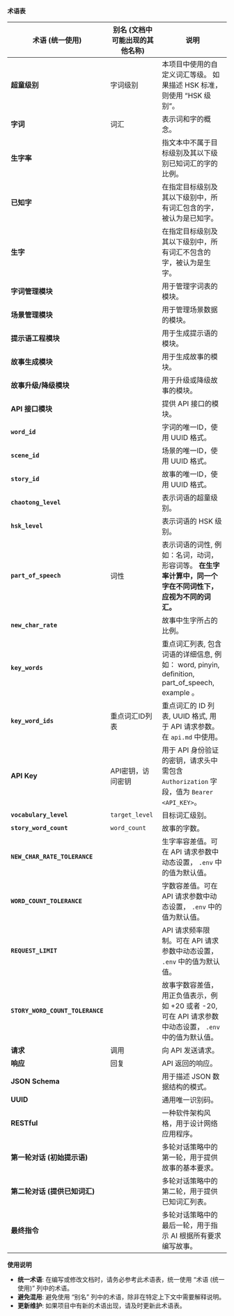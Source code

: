**术语表**

| 术语 (统一使用)       | 别名 (文档中可能出现的其他名称)               | 说明                                                                                                                                                                   |
| ------------------- | ----------------------------------------- | -------------------------------------------------------------------------------------------------------------------------------------------------------------------- |
| **超童级别**        | 字词级别                                |  本项目中使用的自定义词汇等级。   如果描述 HSK 标准，则使用 “HSK 级别”。                                                                                                                                  |
| **字词**           | 词汇                                       |  表示词和字的概念。                                                                                                                                                             |
| **生字率**          |                                           |  指文本中不属于目标级别及其以下级别已知词汇的字的比例。                                                                                                                                              |
| **已知字**          |                                           |  在指定目标级别及其以下级别中，所有词汇包含的字，被认为是已知字。                                                                                                                                                     |
| **生字**          |                                            |    在指定目标级别及其以下级别中，所有词汇不包含的字，被认为是生字。                                                                                                                                                  |
| **字词管理模块**    |                                           |  用于管理字词表的模块。                                                                                                                                                               |
| **场景管理模块**    |                                           | 用于管理场景数据的模块。                                                                                                                                                               |
| **提示语工程模块**  |                                           |  用于生成提示语的模块。                                                                                                                                                                 |
| **故事生成模块**    |                                           |  用于生成故事的模块。                                                                                                                                                                  |
| **故事升级/降级模块** |                                           | 用于升级或降级故事的模块。                                                                                                                                                               |
| **API 接口模块**    |                                           |  提供 API 接口的模块。                                                                                                                                                                 |
| **`word_id`**       |                                           |  字词的唯一ID，使用 UUID 格式。                                                                                                                                                             |
| **`scene_id`**     |                                           |  场景的唯一ID，使用 UUID 格式。                                                                                                                                                           |
| **`story_id`**      |                                           |  故事的唯一ID，使用 UUID 格式。                                                                                                                                                            |
| **`chaotong_level`**   |                                           |   表示词语的超童级别。                                                                                                                                                            |
|  **`hsk_level`** |     |    表示词语的 HSK 级别。
| **`part_of_speech`**   | 词性                                          |    表示词语的词性, 例如：名词，动词， 形容词等。 **在生字率计算中，同一个字在不同词性下，应视为不同的词汇。**                                                                                                                                                            |
| **`new_char_rate`**  |                                           |  故事中生字所占的比例。                                                                                                                                                                 |
| **`key_words`**     |                                          |   重点词汇列表,  包含词语的详细信息, 例如： word, pinyin, definition, part_of_speech, example 。                                                                                                                                           |
| **`key_word_ids`**  |  重点词汇ID列表                   |  重点词汇的 ID 列表, UUID 格式,  用于 API 请求参数。   在 `api.md` 中使用。                                                                                                                                                            |
| **API Key**          | API密钥，访问密钥                               |  用于 API 身份验证的密钥，请求头中需包含 `Authorization` 字段，值为 `Bearer <API_KEY>`。                                                                                                                                                    |
| **`vocabulary_level`** | `target_level`                           |  目标词汇级别。                                                                                                                                                                |
| **`story_word_count`** | `word_count`                        |   故事的字数。                                                                                                                                                               |
| **`NEW_CHAR_RATE_TOLERANCE`** |  | 生字率容差值。可在 API 请求参数中动态设置， `.env` 中的值为默认值。                                                                                                                                                |
| **`WORD_COUNT_TOLERANCE`**   |  | 字数容差值。可在 API 请求参数中动态设置， `.env` 中的值为默认值。                                                                                                                                         |
| **`REQUEST_LIMIT`**      |  | API 请求频率限制。可在 API 请求参数中动态设置， `.env` 中的值为默认值。                                                                                                                                             |
| **`STORY_WORD_COUNT_TOLERANCE`** |  |  故事字数容差值，用正负值表示，例如 +20 或者 -20, 可在 API 请求参数中动态设置， `.env` 中的值为默认值。                                                                                                                                                 |
| **请求**            | 调用                                       |  向 API 发送请求。                                                                                                                                                                |
| **响应**            | 回复                                        |  API 返回的响应。                                                                                                                                                               |
| **JSON Schema**      |                                          |  用于描述 JSON 数据结构的模式。                                                                                                                                                                |
| **UUID**            |                                            |  通用唯一识别码。                                                                                                                                                                |
| **RESTful**         |                                           | 一种软件架构风格，用于设计网络应用程序。                                                                                                                                                                |
| **第一轮对话 (初始提示语)** |                                      |  多轮对话策略中的第一轮，用于提供故事的基本要求。                                                                                                                                                           |
| **第二轮对话 (提供已知词汇)** |                                    |  多轮对话策略中的第二轮，用于提供已知词汇列表。                                                                                                                                                            |
| **最终指令**        |                                          |  多轮对话策略中的最后一轮，用于指示 AI 根据所有要求编写故事。                                                                                                                                                          |

**使用说明**

*   **统一术语**:  在编写或修改文档时，请务必参考此术语表，统一使用 “术语 (统一使用)” 列中的术语。
*   **避免混用**:  避免使用 “别名” 列中的术语，除非在特定上下文中需要解释说明。
*   **更新维护**:  如果项目中有新的术语出现，请及时更新此术语表。